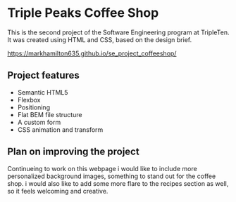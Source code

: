 # Triple Peaks Coffee Shop

This is the second project of the Software Engineering program at TripleTen. It was created using HTML and CSS, based on the design brief.

https://markhamilton635.github.io/se_project_coffeeshop/

## Project features

- Semantic HTML5
- Flexbox
- Positioning
- Flat BEM file structure
- A custom form
- CSS animation and transform

## Plan on improving the project

Continueing to work on this webpage i would like to include more personalized background images, something to stand out for the coffee shop. i would also like to add some more flare to the recipes section as well, so it feels welcoming and creative.
